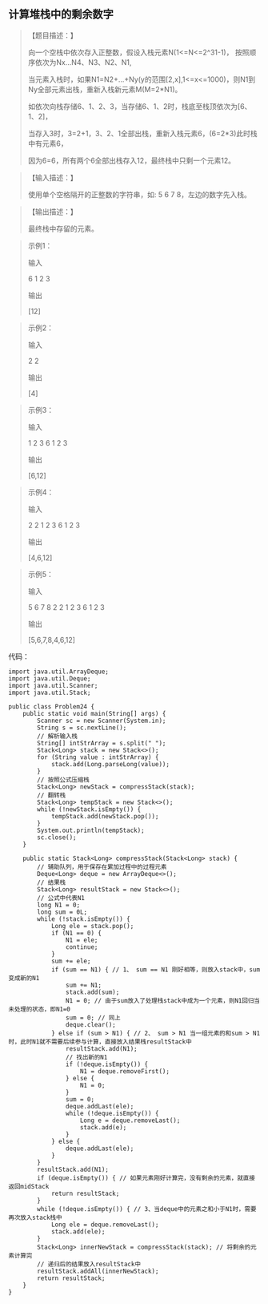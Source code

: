 ## 计算堆栈中的剩余数字

> 【题目描述：】
> 
> 向一个空栈中依次存入正整数，假设入栈元素N(1<=N<=2^31-1)， 按照顺序依次为Nx...N4、N3、N2、N1,
> 
> 当元素入栈时，如果N1=N2+...+Ny(y的范围[2,x],1<=x<=1000)，则N1到Ny全部元素出栈，重新入栈新元素M(M=2*N1)。
> 
> 如依次向栈存储6、1、2、3，当存储6、1、2时，栈底至栈顶依次为[6、1、2]，
> 
> 当存入3时，3=2+1，3、2、1全部出栈，重新入栈元素6，(6=2*3)此时栈中有元素6，
> 
> 因为6=6，所有两个6全部出栈存入12，最终栈中只剩一个元素12。

> 【输入描述：】
> 
> 使用单个空格隔开的正整数的字符串，如: 5 6 7 8，左边的数字先入栈。

> 【输出描述：】
> 
> 最终栈中存留的元素。

> 示例1：
> 
> 输入
> 
> 6 1 2 3
> 
> 输出
> 
> [12]

> 示例2：
> 
> 输入
> 
> 2 2
> 
> 输出
> 
> [4]

> 示例3：
> 
> 输入
> 
> 1 2 3 6 1 2 3
> 
> 输出
> 
> [6,12]

> 示例4：
> 
> 输入
> 
> 2 2 1 2 3 6 1 2 3
> 
> 输出
> 
> [4,6,12]

> 示例5：
> 
> 输入
> 
> 5 6 7 8 2 2 1 2 3 6 1 2 3
> 
> 输出
> 
> [5,6,7,8,4,6,12]

代码：
```
import java.util.ArrayDeque;
import java.util.Deque;
import java.util.Scanner;
import java.util.Stack;

public class Problem24 {
    public static void main(String[] args) {
        Scanner sc = new Scanner(System.in);
        String s = sc.nextLine();
        // 解析输入栈
        String[] intStrArray = s.split(" ");
        Stack<Long> stack = new Stack<>();
        for (String value : intStrArray) {
            stack.add(Long.parseLong(value));
        }
        // 按照公式压缩栈
        Stack<Long> newStack = compressStack(stack);
        // 翻转栈
        Stack<Long> tempStack = new Stack<>();
        while (!newStack.isEmpty()) {
            tempStack.add(newStack.pop());
        }
        System.out.println(tempStack);
        sc.close();
    }

    public static Stack<Long> compressStack(Stack<Long> stack) {
        // 辅助队列，用于保存在累加过程中的过程元素
        Deque<Long> deque = new ArrayDeque<>();
        // 结果栈
        Stack<Long> resultStack = new Stack<>();
        // 公式中代表N1
        long N1 = 0;
        long sum = 0L;
        while (!stack.isEmpty()) {
            Long ele = stack.pop();
            if (N1 == 0) {
                N1 = ele;
                continue;
            }
            sum += ele;
            if (sum == N1) { // 1、 sum == N1 刚好相等，则放入stack中，sum 变成新的N1
                sum += N1;
                stack.add(sum);
                N1 = 0; // 由于sum放入了处理栈stack中成为一个元素，则N1回归当未处理的状态，即N1=0
                sum = 0; // 同上
                deque.clear();
            } else if (sum > N1) { // 2、 sum > N1 当一组元素的和sum > N1时，此时N1就不需要后续参与计算，直接放入结果栈resultStack中
                resultStack.add(N1);
                // 找出新的N1
                if (!deque.isEmpty()) {
                    N1 = deque.removeFirst();
                } else {
                    N1 = 0;
                }
                sum = 0;
                deque.addLast(ele);
                while (!deque.isEmpty()) {
                    Long e = deque.removeLast();
                    stack.add(e);
                }
            } else {
                deque.addLast(ele);
            }
        }
        resultStack.add(N1);
        if (deque.isEmpty()) { // 如果元素刚好计算完，没有剩余的元素，就直接返回midStack
            return resultStack;
        }
        while (!deque.isEmpty()) { // 3、当deque中的元素之和小于N1时，需要再次放入stack栈中
            Long ele = deque.removeLast();
            stack.add(ele);
        }
        Stack<Long> innerNewStack = compressStack(stack); // 将剩余的元素计算完
        // 递归后的结果放入resultStack中
        resultStack.addAll(innerNewStack);
        return resultStack;
    }
}
```